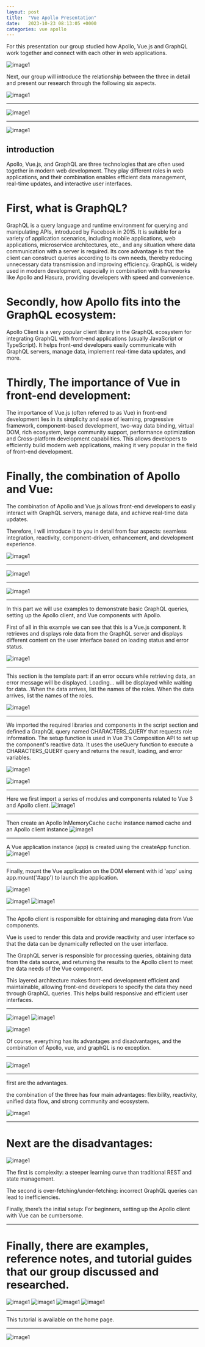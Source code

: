 ```yaml
---
layout: post
title:  "Vue Apollo Presentation"
date:   2023-10-23 08:13:05 +0000
categories: vue apollo
---
```

For this presentation our group studied how Apollo, Vue.js and GraphQL work together and connect with each other in web applications.

![image1](../../../../../images/Slide1.jpg)



Next, our group will introduce the relationship between the three in detail and present our research through the following six aspects.

![image1](../../../../../images/Slide2.jpg)

---------------------------------------------------------
![image1](../../../../../images/Slide3.jpg)

---------------------------------------------------------
![image1](../../../../../images/Slide4.jpg)

## introduction

Apollo, Vue.js, and GraphQL are three technologies that are often used together in modern web development. They play different roles in web applications, and their combination enables efficient data management, real-time updates, and interactive user interfaces.

# First, what is GraphQL? 

GraphQL is a query language and runtime environment for querying and manipulating APIs, introduced by Facebook in 2015. It is suitable for a variety of application scenarios, including mobile applications, web applications, microservice architectures, etc., and any situation where data communication with a server is required. Its core advantage is that the client can construct queries according to its own needs, thereby reducing unnecessary data transmission and improving efficiency. GraphQL is widely used in modern development, especially in combination with frameworks like Apollo and Hasura, providing developers with speed and convenience. 

# Secondly, how Apollo fits into the GraphQL ecosystem: 

Apollo Client is a very popular client library in the GraphQL ecosystem for integrating GraphQL with front-end applications (usually JavaScript or TypeScript). It helps front-end developers easily communicate with GraphQL servers, manage data, implement real-time data updates, and more. 

# Thirdly, The importance of Vue in front-end development: 

The importance of Vue.js (often referred to as Vue) in front-end development lies in its simplicity and ease of learning, progressive framework, component-based development, two-way data binding, virtual DOM, rich ecosystem, large community support, performance optimization and Cross-platform development capabilities. This allows developers to efficiently build modern web applications, making it very popular in the field of front-end development. 

# Finally, the combination of Apollo and Vue: 

The combination of Apollo and Vue.js allows front-end developers to easily interact with GraphQL servers, manage data, and achieve real-time data updates.



Therefore, I will introduce it to you in detail from four aspects: seamless integration, reactivity, component-driven, enhancement, and development experience.

![image1](../../../../../images/Slide5.jpg)

---------------------------------------------------------
![image1](../../../../../images/Slide6.jpg)

---------------------------------------------------------
![image1](../../../../../images/Slide7.jpg)

---------------------------------------------------------
In this part we will use examples to demonstrate basic GraphQL queries, setting up the Apollo client, and Vue components with Apollo.

First of all in this example we can see that this is a Vue.js component. It retrieves and displays role data from the GraphQL server and displays different content on the user interface based on loading status and error status.

![image1](../../../../../images/Slide8.jpg)

---------------------------------------------------------
This section is the template part: if an error occurs while retrieving data, an error message will be displayed. Loading... will be displayed while waiting for data. .When the data arrives, list the names of the roles. When the data arrives, list the names of the roles. 

![image1](../../../../../images/Slide8-1.JPG)

---------------------------------------------------------
We imported the required libraries and components in the script section and defined a GraphQL query named CHARACTERS_QUERY that requests role information. The setup function is used in Vue 3's Composition API to set up the component's reactive data. It uses the useQuery function to execute a CHARACTERS_QUERY query and returns the result, loading, and error variables.

![image1](../../../../../images/Slide8-2.JPG)



![image1](../../../../../images/Slide9.jpg)

---------------------------------------------------------
Here we first import a series of modules and components related to Vue 3 and Apollo client.
![image1](../../../../../images/Slide9-1.JPG)

---------------------------------------------------------
Then create an Apollo InMemoryCache cache instance named cache and an Apollo client instance 
![image1](../../../../../images/Slide9-2.JPG)

---------------------------------------------------------
A Vue application instance (app) is created using the createApp function. 
![image1](../../../../../images/Slide9-3.JPG)

---------------------------------------------------------
Finally, mount the Vue application on the DOM element with id 'app' using app.mount('#app') to launch the application.

![image1](../../../../../images/Slide9-4.JPG)




![image1](../../../../../images/Slide10.jpg)
![image1](../../../../../images/Slide11.jpg)

---------------------------------------------------------
The Apollo client is responsible for obtaining and managing data from Vue components. 

Vue is used to render this data and provide reactivity and user interface so that the data can be dynamically reflected on the user interface. 

The GraphQL server is responsible for processing queries, obtaining data from the data source, and returning the results to the Apollo client to meet the data needs of the Vue component. 

This layered architecture makes front-end development efficient and maintainable, allowing front-end developers to specify the data they need through GraphQL queries. This helps build responsive and efficient user interfaces.

---------------------------------------------------------
![image1](../../../../../images/Slide12.jpg)
![image1](../../../../../images/Slide13.jpg)



![image1](../../../../../images/Slide13.jpg)

Of course, everything has its advantages and disadvantages, and the combination of Apollo, vue, and graphQL is no exception. 

---------------------------------------------------------
![image1](../../../../../images/Slide14.jpg)

---------------------------------------------------------
first are the advantages.

the combination of the three has four main advantages: flexibility, reactivity, unified data flow, and strong community and ecosystem.

![image1](../../../../../images/Slide15.jpg)

---------------------------------------------------------

# Next are the disadvantages:
![image1](../../../../../images/Slide16.jpg)

The first is complexity: a steeper learning curve than traditional REST and state management. 

The second is over-fetching/under-fetching: incorrect GraphQL queries can lead to inefficiencies. 

Finally, there’s the initial setup: For beginners, setting up the Apollo client with Vue can be cumbersome.

---------------------------------------------------------
# Finally, there are examples, reference notes, and tutorial guides that our group discussed and researched.
![image1](../../../../../images/Slide17.jpg)
![image1](../../../../../images/Slide18.jpg)
![image1](../../../../../images/Slide19.jpg)
![image1](../../../../../images/Slide20.jpg)

---------------------------------------------------------
This tutorial is available on the home page.

---------------------------------------------------------
![image1](../../../../../images/Slide21.jpg)

